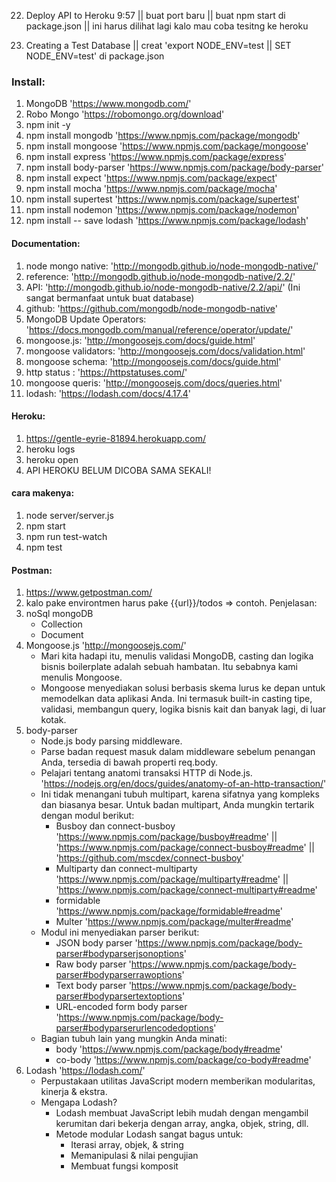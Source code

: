 
22. Deploy API to Heroku 9:57 || buat port baru || buat npm start di package.json || ini harus dilihat lagi kalo mau coba tesitng ke heroku

28. Creating a Test Database || creat 'export NODE_ENV=test || SET NODE_ENV=test' di package.json

### Install:
1. MongoDB 'https://www.mongodb.com/'
2. Robo Mongo 'https://robomongo.org/download'
3. npm init -y
4. npm install mongodb 'https://www.npmjs.com/package/mongodb'
5. npm install mongoose 'https://www.npmjs.com/package/mongoose'
6. npm install express 'https://www.npmjs.com/package/express'
7. npm install body-parser 'https://www.npmjs.com/package/body-parser'
8. npm install expect 'https://www.npmjs.com/package/expect'
9. npm install mocha 'https://www.npmjs.com/package/mocha'
10. npm install supertest 'https://www.npmjs.com/package/supertest'
11. npm install nodemon 'https://www.npmjs.com/package/nodemon'
12. npm install -- save lodash 'https://www.npmjs.com/package/lodash'


#### Documentation: 
1. node mongo native: 'http://mongodb.github.io/node-mongodb-native/'
2. reference: 'http://mongodb.github.io/node-mongodb-native/2.2/'
3. API: 'http://mongodb.github.io/node-mongodb-native/2.2/api/' (Ini sangat bermanfaat untuk buat database)
4. github: 'https://github.com/mongodb/node-mongodb-native'
5. MongoDB Update Operators: 'https://docs.mongodb.com/manual/reference/operator/update/'
6. mongoose.js: 'http://mongoosejs.com/docs/guide.html'
7. mongoose validators: 'http://mongoosejs.com/docs/validation.html'
8. mongoose schema: 'http://mongoosejs.com/docs/guide.html'
9. http status : 'https://httpstatuses.com/'
10. mongoose queris: 'http://mongoosejs.com/docs/queries.html'
11. lodash: 'https://lodash.com/docs/4.17.4'

#### Heroku:
1. https://gentle-eyrie-81894.herokuapp.com/
2. heroku logs
3. heroku open
4. API HEROKU BELUM DICOBA SAMA SEKALI!

#### cara makenya:
1. node server/server.js
2. npm start
3. npm run test-watch
4. npm test

#### Postman: 
1. https://www.getpostman.com/
2. kalo pake environtmen harus pake {{url}}/todos => contoh.
Penjelasan:
1. noSql mongoDB
    - Collection
    - Document
2. Mongoose.js 'http://mongoosejs.com/'
    - Mari kita hadapi itu, menulis validasi MongoDB, casting dan logika bisnis boilerplate adalah sebuah hambatan. Itu sebabnya kami menulis Mongoose.
    - Mongoose menyediakan solusi berbasis skema lurus ke depan untuk memodelkan data aplikasi Anda. Ini termasuk built-in casting tipe, validasi, membangun query, logika bisnis kait dan banyak lagi, di luar kotak.
3. body-parser
    - Node.js body parsing middleware.
    - Parse badan request masuk dalam middleware sebelum penangan Anda, tersedia di bawah properti req.body.
    - Pelajari tentang anatomi transaksi HTTP di Node.js. 'https://nodejs.org/en/docs/guides/anatomy-of-an-http-transaction/'
    - Ini tidak menangani tubuh multipart, karena sifatnya yang kompleks dan biasanya besar. Untuk badan multipart, Anda mungkin tertarik dengan modul berikut:
        - Busboy dan connect-busboy 'https://www.npmjs.com/package/busboy#readme' || 'https://www.npmjs.com/package/connect-busboy#readme' || 'https://github.com/mscdex/connect-busboy'
        - Multiparty dan connect-multiparty 'https://www.npmjs.com/package/multiparty#readme' || 'https://www.npmjs.com/package/connect-multiparty#readme'
        - formidable 'https://www.npmjs.com/package/formidable#readme' 
        - Multer 'https://www.npmjs.com/package/multer#readme'
    - Modul ini menyediakan parser berikut:
        - JSON body parser 'https://www.npmjs.com/package/body-parser#bodyparserjsonoptions'
        - Raw body parser 'https://www.npmjs.com/package/body-parser#bodyparserrawoptions'
        - Text body parser 'https://www.npmjs.com/package/body-parser#bodyparsertextoptions'
        - URL-encoded form body parser 'https://www.npmjs.com/package/body-parser#bodyparserurlencodedoptions'
    - Bagian tubuh lain yang mungkin Anda minati:
        - body 'https://www.npmjs.com/package/body#readme'
        - co-body 'https://www.npmjs.com/package/co-body#readme'
4. Lodash 'https://lodash.com/'
    - Perpustakaan utilitas JavaScript modern memberikan modularitas, kinerja & ekstra.
    - Mengapa Lodash?
        - Lodash membuat JavaScript lebih mudah dengan mengambil kerumitan dari bekerja dengan array, angka, objek, string, dll. 
        - Metode modular Lodash sangat bagus untuk:
            - Iterasi array, objek, & string
            - Memanipulasi & nilai pengujian
            - Membuat fungsi komposit


